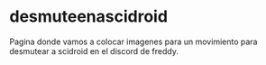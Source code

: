 # desmuteenascidroid
Pagina donde vamos a colocar imagenes para un movimiento para desmutear a scidroid en el discord de freddy.
